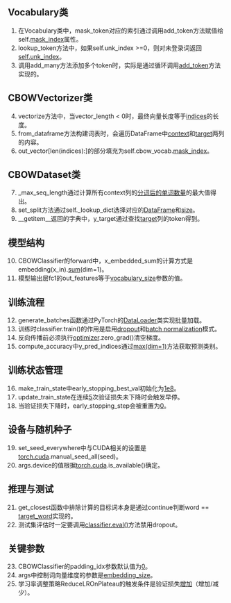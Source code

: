 ## Vocabulary类
1. 在Vocabulary类中，mask_token对应的索引通过调用add_token方法赋值给self.<u>mask_index</u>属性。
2. lookup_token方法中，如果self.unk_index >=0，则对未登录词返回<u>self.unk_index</u>。
3. 调用add_many方法添加多个token时，实际是通过循环调用<u>add_token</u>方法实现的。

## CBOWVectorizer类
4. vectorize方法中，当vector_length < 0时，最终向量长度等于<u>indices</u>的长度。
5. from_dataframe方法构建词表时，会遍历DataFrame中<u>context</u>和<u>target</u>两列的内容。
6. out_vector[len(indices):]的部分填充为self.cbow_vocab.<u>mask_index</u>。

## CBOWDataset类
7. _max_seq_length通过计算所有context列的<u>分词后的单词数量</u>的最大值得出。
8. set_split方法通过self._lookup_dict选择对应的<u>DataFrame</u>和<u>size</u>。
9. __getitem__返回的字典中，y_target通过查找<u>target</u>列的token得到。

## 模型结构
10. CBOWClassifier的forward中，x_embedded_sum的计算方式是embedding(x_in).<u>sum</u>(dim=1)。
11. 模型输出层fc1的out_features等于<u>vocabulary_size</u>参数的值。

## 训练流程
12. generate_batches函数通过PyTorch的<u>DataLoader</u>类实现批量加载。
13. 训练时classifier.train()的作用是启用<u>dropout</u>和<u>batch normalization</u>模式。
14. 反向传播前必须执行<u>optimizer</u>.zero_grad()清空梯度。
15. compute_accuracy中y_pred_indices通过<u>max(dim=1)</u>方法获取预测类别。

## 训练状态管理
16. make_train_state中early_stopping_best_val初始化为<u>1e8</u>。
17. update_train_state在连续<u>5</u>次验证损失未下降时会触发早停。
18. 当验证损失下降时，early_stopping_step会被重置为<u>0</u>。

## 设备与随机种子
19. set_seed_everywhere中与CUDA相关的设置是<u>torch.cuda</u>.manual_seed_all(seed)。
20. args.device的值根据<u>torch.cuda</u>.is_available()确定。

## 推理与测试
21. get_closest函数中排除计算的目标词本身是通过continue判断word == <u>target_word</u>实现的。
22. 测试集评估时一定要调用<u>classifier.eval()</u>方法禁用dropout。

## 关键参数
23. CBOWClassifier的padding_idx参数默认值为<u>0</u>。
24. args中控制词向量维度的参数是<u>embedding_size</u>。
25. 学习率调整策略ReduceLROnPlateau的触发条件是验证损失<u>增加</u>（增加/减少）。